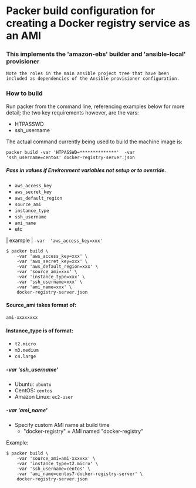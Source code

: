 # Packer build configuration for creating a Docker registry service as an AMI
### This implements the 'amazon-ebs' builder and 'ansible-local' provisioner
    Note the roles in the main ansible project tree that have been included as dependencies of the Ansible provisioner configuration.


### How to build
Run packer from the command line, referencing examples below for more detail;
the two key requirements however, are the vars:
* HTPASSWD
* ssh_username

The actual command currently being used to build the machine image is:

```packer build -var 'HTPASSWD=**************'  -var 'ssh_username=centos' docker-registry-server.json```



##### Pass in values if Environment variables not setup or to override.

* ```aws_access_key```
* ```aws_secret_key```
* ```aws_default_region```
* ```source_ami```
* ```instance_type```
* ```ssh_username```
* ```ami_name```
* etc

| example |   ```-var  'aws_access_key=xxx'```

    $ packer build \
        -var 'aws_access_key=xxx' \
        -var 'aws_secret_key=xxx' \
        -var 'aws_default_region=xxx' \
        -var 'source_ami=xxx' \
        -var 'instance_type=xxx' \
        -var 'ssh_username=xxx' \
        -var 'ami_name=xxx' \
        docker-registry-server.json



#### Source_ami takes format of:
```ami-xxxxxxxx```

#### Instance_type is of format:
* ```t2.micro```
* ```m3.medium```
* ```c4.large```

##### -var 'ssh_username'
* Ubuntu: ```ubuntu```
* CentOS: ```centos```
* Amazon Linux: ```ec2-user```

##### -var 'ami_name'
 - Specify custom AMI name at build time
    * "docker-registry" =  AMI named "docker-registry"


Example:

    $ packer build \
        -var 'source_ami=ami-xxxxxx' \
        -var 'instance_type=t2.micro' \
        -var 'ssh_username=centos' \
        -var 'ami_name=centos7-docker-registry-server' \
        docker-registry-server.json
